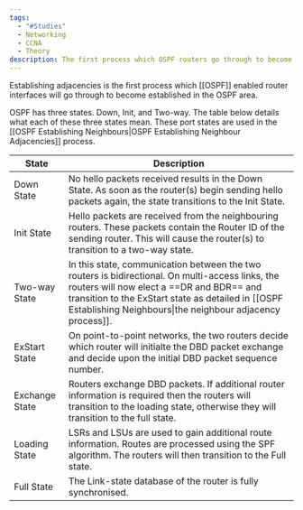 ```yaml
---
tags:
  - "#Studies"
  - Networking
  - CCNA
  - Theory
description: The first process which OSPF routers go through to become established on the network.
---
```

Establishing adjacencies is the first process which [[OSPF]] enabled router interfaces will go through to become established in the OSPF area.

OSPF has three states. Down, Init, and Two-way. The table below details what each of these three states mean. These port states are used in the [[OSPF Establishing Neighbours|OSPF Establishing Neighbour Adjacencies]] process.

| State          | Description                                                                                                                                                                                                                                                     |
| -------------- | --------------------------------------------------------------------------------------------------------------------------------------------------------------------------------------------------------------------------------------------------------------- |
| Down State     | No hello packets received results in the Down State. As soon as the router(s) begin sending hello packets again, the state transitions to the Init State.                                                                                                       |
| Init State     | Hello packets are received from the neighbouring routers. These packets contain the Router ID of the sending router. This will cause the router(s) to transition to a two-way state.                                                                            |
| Two-way State  | In this state, communication between the two routers is bidirectional. On multi-access links, the routers will now elect a ==DR and BDR== and transition to the ExStart state as detailed in [[OSPF Establishing Neighbours\|the neighbour adjacency process]]. |
| ExStart State  | On point-to-point networks, the two routers decide which router will initialte the DBD packet exchange and decide upon the initial DBD packet sequence number.                                                                                                  |
| Exchange State | Routers exchange DBD packets. If additional router information is required then the routers will transition to the loading state, otherwise they will transition to the full state.                                                                             |
| Loading State  | LSRs and LSUs are used to gain additional route information. Routes are processed using the SPF algorithm. The routers will then transition to the Full state.                                                                                                  |
| Full State     | The Link-state database of the router is fully synchronised.                                                                                                                                                                                                    |
